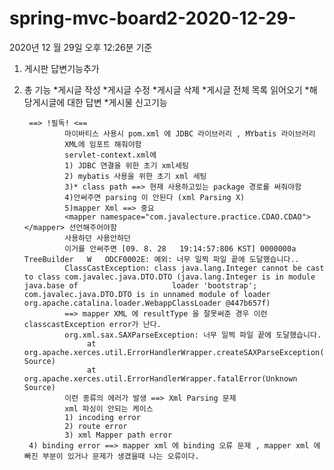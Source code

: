 # spring-mvc-board2-2020-12-29-

2020년 12 월 29일 오후 12:26분 기준

1) 게시판 답변기능추가

2) 총 기능
*게시글 작성
*게시글 수정
*게시글 삭제
*게시글 전체 목록 읽어오기
*해당게시글에 대한 답변 
*게시물 신고기능 









		==> !필독! <==
				마이바티스 사용시 pom.xml 에 JDBC 라이브러리 , MYbatis 라이브러리
				XML에 임포트 해줘야함 
				servlet-context.xml에 
				1) JDBC 연결을 위한 초기 xml세팅
				2) mybatis 사용을 위한 초기 xml 세팅
				3)* class path ==> 현재 사용하고있는 package 경로를 써줘야함
				4)안써주면 parsing 이 안된다 (xml Parsing X)
				5)mapper Xml ==> 중요
				<mapper namespace="com.javalecture.practice.CDAO.CDAO"> </mapper> 선언해주어야함
				사용하던 사용안하던
				이거를 안써주면 [09. 8. 28   19:14:57:806 KST] 0000000a TreeBuilder   W   ODCF0002E: 예외: 너무 일찍 파일 끝에 도달했습니다..
				ClassCastException: class java.lang.Integer cannot be cast to class com.javalec.java.DTO.DTO (java.lang.Integer is in module java.base of 					  loader 'bootstrap'; com.javalec.java.DTO.DTO is in unnamed module of loader org.apache.catalina.loader.WebappClassLoader @447b657f)
				==> mapper XML 에 resultType 을 잘못써준 경우 이런 classcastException error가 난다.
				org.xml.sax.SAXParseException: 너무 일찍 파일 끝에 도달했습니다.
   					 at org.apache.xerces.util.ErrorHandlerWrapper.createSAXParseException(Unknown Source)
   					 at org.apache.xerces.util.ErrorHandlerWrapper.fatalError(Unknown Source)
				이런 종류의 에러가 발생 ==> Xml Parsing 문제 
				xml 파싱이 안되는 케이스
				1) incoding error
				2) route error	
				3) xml Mapper path error
        4) binding error ==> mapper xml 에 binding 오류 문제 , mapper xml 에 빠진 부분이 있거나 문제가 생겼을때 나는 오류이다.
